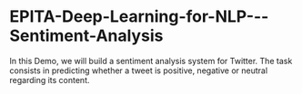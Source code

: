 # EPITA-Deep-Learning-for-NLP---Sentiment-Analysis
In this Demo, we will build a sentiment analysis system for Twitter. The task consists in predicting whether a tweet is positive, negative or neutral regarding its content. 
